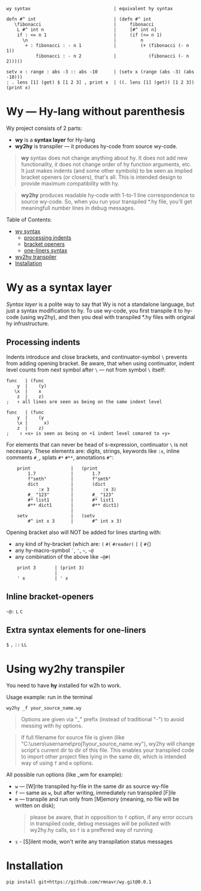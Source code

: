 
```hy
wy syntax                               | equivalent hy syntax
```

```hy
defn #^ int                             | (defn #^ int
   \fibonacci                           |     fibonacci
    L #^ int n                          |     [#^ int n]
    if : <= n 1                         |     (if (<= n 1)
      \n                                |         n
       + : fibonacci : - n 1            |         (+ (fibonacci (- n 1))
           fibonacci : - n 2            |            (fibonacci (- n 2)))))
```

```hy
setv x : range : abs -3 :: abs -10      | (setv x (range (abs -3) (abs -10)))
: . lens [1] (get) $ [1 2 3] , print x  | ((. lens [1] (get)) [1 2 3]) (print x)
```

# Wy — Hy-lang without parenthesis

Wy project consists of 2 parts:
* **wy** is a **syntax layer** for Hy-lang 
* **wy2hy** is transpiler — it produces hy-code from source wy-code.

> **wy** syntax does not change anything about hy. It does not add new functionality,
> it does not change order of hy function arguments, etc. It just makes indents (and some other symbols) to be seen as implied bracket openers (or closers), that's all.
> This is intended design to provide maximum compatibility with hy.

> **wy2hy** produces readable hy-code with 1-to-1 line correspondence to source wy-code.
> So, when you run your transpiled *.hy file, you'll get meaningfull number lines in debug messages.

Table of Contents:
- [wy syntax](#Wy-as-a-syntax-layer)
  - [processing indents](#Processing-indents)
  - [bracket openers](#Inline-bracket-openers)
  - [one-liners syntax](#Extra-syntax-elements-for-one-liners)
- [wy2hy transpiler](#Using-wy2hy-transpiler)
- [Installation](#Installation)

# Wy as a syntax layer

*Syntax layer* is a polite way to say that Wy is not a standalone language, but just a syntax modification to hy.
To use wy-code, you first transpile it to hy-code (using wy2hy), and then you deal with transpiled *.hy files with original hy infrustructure.

## Processing indents

Indents introduce and close brackets, and continuator-symbol `\` prevents from adding opening bracket.
Be aware, that when using continuator, indent level counts from next symbol after `\` — not from symbol `\` itself:
```hy
func   | (func
    y  |    (y)
   \x  |    x
    z  |    z)
;   ↑ all lines are seen as being on the same indent level

func   | (func
    y  |    (y
    \x |      x)
    z  |    z)
;    ↑ «x» is seen as being on +1 indent level comared to «y»
```

For elements that can never be head of s-expression, continuator `\` is not necessary.
These elements are: digits, strings, keywords like `:x`, inline comments `#_`, splats `#*` `#**`, annotations `#^`:
```hy
    print               |   (print
        1.7             |       1.7
        f"smth"         |       f"smth"
        dict            |       (dict 
            :x 3        |           :x 3)
        #_ "123"        |       #_ "123"
        #* list1        |       #* list1
        #** dict1       |       #** dict1)
                        |
    setv                |   (setv
        #^ int x 3      |       #^ int x 3)
```

Opening bracket also will NOT be added for lines starting with:
* any kind of hy-bracket (which are: `(` `#(` `#reader(` `[` `{` `#{`)
* any hy-macro-symbol `` ` ``, `'`, `~`, `~@`
* any combination of the above like `~@#(`
```hy
    print 3       | (print 3)
                  |
    ' x           | ' x
```

## Inline bracket-openers

`~@:` `L` `C`

## Extra syntax elements for one-liners

`$` `,` `::` `LL`

# Using wy2hy transpiler

You need to have **hy** installed for w2h to work.

Usage example: run in the terminal

```
wy2hy _f your_source_name.wy
```

> Options are given via "_" prefix (instead of traditional "-") to avoid messing with hy options.

> If full filename for source file is given (like "C:\\users\\username\\proj1\\your_source_name.wy"), wy2hy will change script's current dir to dir of this file.
> This enables your transpiled code to import other project files lying in the same dir, which is intended way of using `f` and `m` options.

All possible run options (like _wm for example):
* `w` — [W]rite transpiled hy-file in the same dir as source wy-file
* `f` — same as `w`, but after writing, immediately run transpiled [F]ile
* `m` — transpile and run only from [M]emory (meaning, no file will be written on disk);
  > please be aware, that in opposition to `f` option, if any error occurs in transpiled code, debug messages will be polluted with wy2hy.hy calls, so `f` is a preffered way of running
* `s` - [S]ilent mode, won't write any transpilation status messages

# Installation

```
pip install git+https://github.com/rmnavr/wy.git@0.0.1
```

